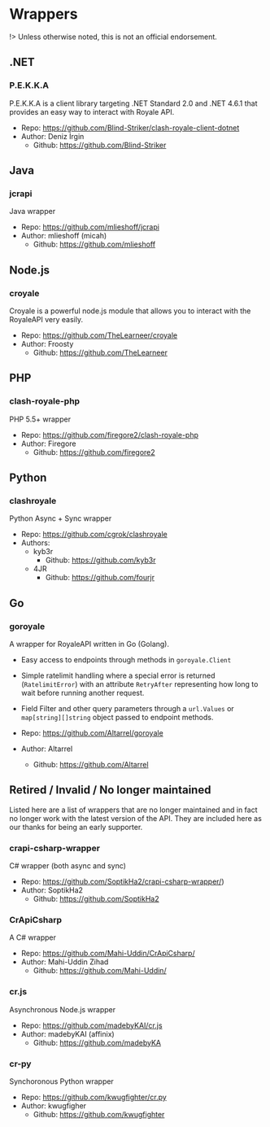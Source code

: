 # Wrappers

!> Unless otherwise noted, this is not an official endorsement.

## .NET

### P.E.K.K.A

P.E.K.K.A is a client library targeting .NET Standard 2.0 and .NET 4.6.1 that provides an easy way to interact with Royale API.

- Repo: https://github.com/Blind-Striker/clash-royale-client-dotnet
- Author: Deniz İrgin
    - Github: https://github.com/Blind-Striker

## Java  

### jcrapi

Java wrapper

- Repo: https://github.com/mlieshoff/jcrapi
- Author: mlieshoff (micah)
    - Github: https://github.com/mlieshoff

## Node.js  

### croyale

Croyale is a powerful node.js module that allows you to interact with the RoyaleAPI very easily.

- Repo: https://github.com/TheLearneer/croyale
- Author: Froosty
    - Github: https://github.com/TheLearneer

## PHP   

### clash-royale-php

PHP 5.5+ wrapper

- Repo: https://github.com/firegore2/clash-royale-php
- Author: Firegore
    - Github: https://github.com/firegore2

## Python

### clashroyale

Python Async + Sync wrapper

- Repo: https://github.com/cgrok/clashroyale
- Authors:
    - kyb3r
        - Github: https://github.com/kyb3r
    - 4JR
        - Github: https://github.com/fourjr

## Go

### goroyale

A wrapper for RoyaleAPI written in Go (Golang).

- Easy access to endpoints through methods in `goroyale.Client`
- Simple ratelimit handling where a special error is returned (`RatelimitError`) with an attribute `RetryAfter` representing how long to wait before running another request.
- Field Filter and other query parameters through a `url.Values` or `map[string][]string` object passed to endpoint methods.

- Repo: https://github.com/Altarrel/goroyale
- Author: Altarrel
    - Github: https://github.com/Altarrel

## Retired / Invalid /  No longer maintained

Listed here are a list of wrappers that are no longer maintained and in fact no longer work with the latest version of the API. They are included here as our thanks for being an early supporter.

### crapi-csharp-wrapper

C\# wrapper (both async and sync)

- Repo: https://github.com/SoptikHa2/crapi-csharp-wrapper/)
- Author: SoptikHa2
    - Github: https://github.com/SoptikHa2

### CrApiCsharp

A C\# wrapper

- Repo: https://github.com/Mahi-Uddin/CrApiCsharp/
- Author: Mahi-Uddin Zihad
    - Github: https://github.com/Mahi-Uddin/
    
### cr.js

Asynchronous Node.js wrapper

- Repo: https://github.com/madebyKAI/cr.js
- Author: madebyKAI (affinix)
    - Github: https://github.com/madebyKA

### cr-py

Synchoronous Python wrapper

- Repo: https://github.com/kwugfighter/cr.py
- Author: kwugfigher
    - Github: https://github.com/kwugfighter
